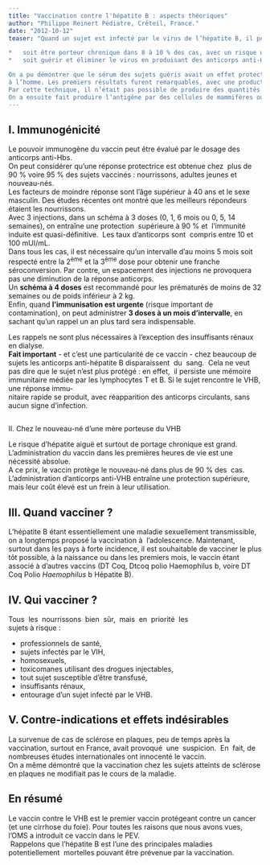 ```yaml
---
title: "Vaccination contre l'hépatite B : aspects théoriques"
author: "Philippe Reinert Pédiatre, Créteil, France."
date: "2012-10-12"
teaser: "Quand un sujet est infecté par le virus de l’hépatite B, il peut :

*   soit être porteur chronique dans 8 à 10 % des cas, avec un risque ultérieur de développer une cirrhose et un cancer du foie (80 % des cancers du foie sont dus aux virus B ou C) ;
*   soit guérir et éliminer le virus en produisant des anticorps anti-HBs dirigés contre l’enveloppe du virus.

On a pu démontrer que le sérum des sujets guéris avait un effet protecteur contre l’infection expérimentale du chimpanzé. L’idée de fabriquer un vaccin en utilisant comme antigène l’enveloppe du virus était séduisante : ainsi, en 1975, on isola du plasma de porteurs chroniques du virus l’enveloppe qui fut inactivée puis injectée  
à l’homme. Les premiers résultats furent remarquables, avec une production élevée d’anticorps anti-enveloppe et surtout une protection clinique supérieure à 90 % (vaccin plasmatique).  
Par cette technique, il n’était pas possible de produire des quantités importantes de vaccins.  
On a ensuite fait produire l’antigène par des cellules de mammifères ou des levures (incorporation du gène de la protéine d’enveloppe dans l’ADN de ces cellules), ce qui a permis la mise au point de vaccins recombinants aussi efficaces que les vaccins plasmatiques et à moindre coût."
---
```


## I. Immunogénicité

Le pouvoir immunogène du vaccin peut être évalué par le dosage des anticorps anti-Hbs.  
On peut considérer qu’une réponse protectrice est obtenue chez  plus de 90 % voire 95 % des sujets vaccinés : nourrissons, adultes jeunes et nouveau-nés.  
Les facteurs de moindre réponse sont l’âge supérieur à 40 ans et le sexe masculin. Des études récentes ont montré que les meilleurs répondeurs étaient les nourrissons.  
Avec 3 injections, dans un schéma à 3 doses (0, 1, 6 mois ou 0, 5, 14 semaines), on entraîne une protection  supérieure à 90 % et  l’immunité induite est quasi-définitive.  Les taux d’anticorps sont  compris entre 10 et 100 mUI/mL.  
Dans tous les cas, il est nécessaire qu’un intervalle d’au moins 5 mois soit respecté entre la 2<sup>ème</sup> et la 3<sup>ème</sup> dose pour obtenir une franche séroconversion. Par contre, un espacement des injections ne provoquera pas une diminution de la réponse anticorps.  
Un **schéma à 4 doses** est recommandé pour les prématurés de moins de 32 semaines ou de poids inférieur à 2 kg.  
Enfin, quand **l’immunisation est urgente** (risque important de  contamination), on peut administrer **3 doses à un mois d’intervalle**, en sachant qu’un rappel un an plus tard sera indispensable.

Les rappels ne sont plus nécessaires à l’exception des insuffisants rénaux en dialyse.  
**Fait important** - et c’est une particularité de ce vaccin - chez beaucoup de sujets les anticorps anti-hépatite B disparaissent  du  sang.  Cela ne veut pas dire que le sujet n’est plus protégé : en effet,  il persiste une mémoire immunitaire médiée par les lymphocytes T et B. Si le sujet rencontre le VHB, une réponse immu-  
nitaire rapide se produit, avec réapparition des anticorps circulants, sans aucun signe d’infection.

##   
II. Chez le nouveau-né d’une mère porteuse du VHB

Le risque d’hépatite aiguë et surtout de portage chronique est grand. L’administration du vaccin dans les premières heures de vie est une nécessité absolue.  
A ce prix, le vaccin protège le nouveau-né dans plus de 90 % des  cas.  L’administration d’anticorps anti-VHB entraîne une protection supérieure, mais leur coût élevé est un frein à leur utilisation.

## III. Quand vacciner ?

L’hépatite B étant essentiellement une maladie sexuellement transmissible, on a longtemps proposé la vaccination à  l’adolescence. Maintenant, surtout dans les pays à forte incidence, il est souhaitable de vacciner le plus tôt possible, à la naissance ou dans les premiers mois, le vaccin étant associé à d’autres vaccins (DT Coq, Dtcoq polio Haemophilus b, voire DT Coq Polio _Haemophilus_ b Hépatite B).

## IV. Qui vacciner ?

Tous  les  nourrissons  bien  sûr,  mais  en  priorité  les  
sujets à risque :

*   professionnels de santé,
*   sujets infectés par le VIH,
*   homosexuels,
*   toxicomanes utilisant des drogues injectables,
*   tout sujet susceptible d’être transfusé,
*   insuffisants rénaux,
*   entourage d’un sujet infecté par le VHB.

## V. Contre-indications et effets indésirables

La survenue de cas de sclérose en plaques, peu de temps après la vaccination, surtout en France, avait provoqué  une  suspicion.  En  fait, de nombreuses études internationales ont innocenté le vaccin.  
On a même démontré que la vaccination chez les sujets atteints de sclérose en plaques ne modifiait pas le cours de la maladie.

## En résumé

Le vaccin contre le VHB est le premier vaccin protégeant contre un cancer (et une cirrhose du foie). Pour toutes les raisons que nous avons vues, l’OMS a introduit ce vaccin dans le PEV.  
 Rappelons que l’hépatite B est l’une des principales maladies potentiellement  mortelles pouvant être prévenue par la vaccination.